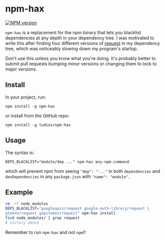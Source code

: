 npm-hax
===

[![NPM version][npm-image]][npm-url]

`npm-hax` is a replacement for the npm binary that lets you blacklist
dependencies at any depth in your dependency tree.  I was motivated to write
this after finding four different versions of [request](https://github.com/request/request)
in my dependency tree, which was noticeably slowing down my program's startup.

Don't use this unless you know what you're doing.  It's probably better to
submit pull requests bumping minor versions or changing them to lock to major versions.



Install
---

In your project, run:

```
npm install -g npm-hax
```

or install from the GitHub repo:

```
npm install -g ludios/npm-hax
```


Usage
---

The syntax is:

```
DEPS_BLACKLIST="module/dep ..." npm-hax any-npm-command
```

which will prevent npm from seeing `"dep": "..."` in both `dependencies`
and `devDependencies` in any `package.json` with `"name": "module"`.


Example
---

```sh
rm -rf node_modules
DEPS_BLACKLIST="googleapis/request google-auth-library/request \
gtoken/request gapitoken/request" npm-hax install
find node_modules/ | grep request
# victory dance
```

Remember to run `npm-hax` and not `npm`!!

[npm-image]: https://img.shields.io/npm/v/npm-hax.svg
[npm-url]: https://npmjs.org/package/npm-hax
